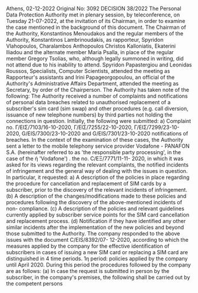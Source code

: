 Athens, 02-12-2022
Original No: 3092
DECISION 38/2022
The Personal Data Protection Authority met in plenary session, by
teleconference, on Tuesday 21-07-2022, at the invitation of its Chairman, in order to
examine the case mentioned in the background of this document. The Chairman of
the Authority, Konstantinos Menoudakos and the regular members of the Authority,
Konstantinos Lambrinoudakis, as rapporteur, Spyridon Vlahopoulos, Charalambos
Anthopoulos Christos Kalloniatis, Ekaterini Iliadou and the alternate member Maria
Psalla, in place of the regular member Gregory Tsolias, who, although legally
summoned in writing, did not attend due to his inability to attend. Spyridon
Papastergiou and Leonidas Roussos, Specialists, Computer Scientists, attended the
meeting as Rapporteur's assistants and Irini Papageorgopoulou, an official of the
Authority's Administrative Affairs Department, attended the meeting as Secretary,
by order of the Chairperson.
The Authority has taken note of the following:
The Authority received a number of complaints and notifications of personal data
breaches related to unauthorised replacement of a subscriber's sim card (sim swap)
and other procedures (e.g. call diversion, issuance of new telephone numbers) by
third parties not holding the connections in question.
Initially, the following were submitted: a) Complaint no. Γ/ΕΙΣ/7103/16-10-2020,
Γ/ΕΙΣ/7255/22-10-2020, Γ/ΕΙΣ/7299/23-10-
2020, G/EIS/7300/23-10-2020 and G/EIS/7301/23-10-2020 notifications of breaches.
In the context of the examination of these cases, the Authority sent a letter to
the mobile telephony service provider Vodafone - PANAFON S.A. (hereinafter
referred to as 'the responsible party processing', in the case
of the ή 'Vodafone') . the no. C/EΞ/7771/11-11-
2020, in which it was asked for its views regarding the relevant complaints, the
notified incidents of infringement and the general way of dealing with the issues in
question. In particular, it requested: a) A description of the policies in place regarding
the procedure for cancellation and replacement of SIM cards by a subscriber, prior to
the discovery of
the relevant incidents of infringement.
(b) A description of the changes/modifications made to these policies and
procedures following the discovery of the above-mentioned incidents of non-
compliance.
(c) A description of the policies and relevant guidelines currently applied by
subscriber service points for the SIM card cancellation and replacement process.
(d) Notification if they have identified any other similar incidents after the
implementation of the new policies and beyond those submitted to the Authority.
The company responded to the above issues with the document C/EIS/8392/07-
12-2020, according to which the measures applied by the company for the effective
identification of subscribers in cases of issuing a new SIM card or replacing a SIM
card are distinguished in 4 time periods.
1η period: policies applied by the company until April
2020.
During this period the procedures followed by the company are as follows:
(a) In case the request is submitted in person by the subscriber, in the company's
premises, the following shall be carried out by the competent persons
